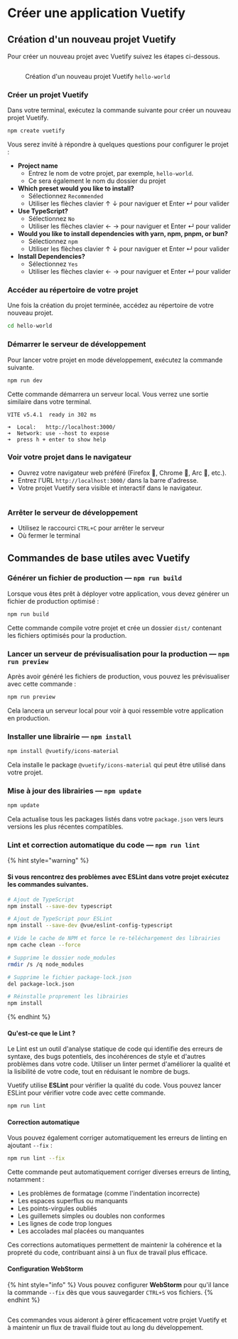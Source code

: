 # Créer une application Vuetify

## Création d'un nouveau projet Vuetify

Pour créer un nouveau projet avec Vuetify suivez les étapes ci-dessous.

<div data-full-width="true">

<figure><img src="../.gitbook/assets/vuetify-create.gif" alt=""><figcaption><p>Création d'un nouveau projet Vuetify <code>hello-world</code></p></figcaption></figure>

</div>

### **Créer un projet Vuetify**

Dans votre terminal, exécutez la commande suivante pour créer un nouveau projet Vuetify.

```bash
npm create vuetify
```

Vous serez invité à répondre à quelques questions pour configurer le projet :

* **Project name**
  * Entrez le nom de votre projet, par exemple, `hello-world`.
  * Ce sera également le nom du dossier du projet
* **Which preset would you like to install?**&#x20;
  * Sélectionnez `Recommended`&#x20;
  * Utiliser les flèches clavier ↑ ↓ pour naviguer et Enter ↵ pour valider
* **Use TypeScript?**&#x20;
  * Sélectionnez `No`&#x20;
  * Utiliser les flèches clavier ← → pour naviguer et Enter ↵ pour valider
* **Would you like to install dependencies with yarn, npm, pnpm, or bun?**&#x20;
  * Sélectionnez `npm`
  * Utiliser les flèches clavier ↑ ↓ pour naviguer et Enter ↵ pour valider
* **Install Dependencies?**&#x20;
  * Sélectionnez `Yes`&#x20;
  * Utiliser les flèches clavier ← → pour naviguer et Enter ↵ pour valider

### **Accéder au répertoire de votre projet**

Une fois la création du projet terminée, accédez au répertoire de votre nouveau projet.

```bash
cd hello-world
```

### **Démarrer le serveur de développement**

Pour lancer votre projet en mode développement, exécutez la commande suivante.

```bash
npm run dev
```

Cette commande démarrera un serveur local. Vous verrez une sortie similaire dans votre terminal.

```
VITE v5.4.1  ready in 302 ms

➜  Local:   http://localhost:3000/
➜  Network: use --host to expose
➜  press h + enter to show help
```

### **Voir votre projet dans le navigateur**

* Ouvrez votre navigateur web préféré (Firefox 🦊, Chrome 💩,  Arc 🌈, etc.).
* Entrez l'URL `http://localhost:3000/` dans la barre d'adresse.
* Votre projet Vuetify sera visible et interactif dans le navigateur.

<figure><img src="../.gitbook/assets/Screenshot 2024-09-26 at 14.48.12.png" alt=""><figcaption></figcaption></figure>

### **Arrêter le serveur de développement**&#x20;

* Utilisez le raccourci `CTRL+C` pour arrêter le serveur
* Où fermer le terminal

## Commandes de base utiles avec Vuetify

### **Générer un fichier de production — `npm run build`**

Lorsque vous êtes prêt à déployer votre application, vous devez générer un fichier de production optimisé :

```bash
npm run build
```

Cette commande compile votre projet et crée un dossier `dist/` contenant les fichiers optimisés pour la production.

### **Lancer un serveur de prévisualisation pour la production — `npm run preview`**

Après avoir généré les fichiers de production, vous pouvez les prévisualiser avec cette commande :

```bash
npm run preview
```

Cela lancera un serveur local pour voir à quoi ressemble votre application en production.

### **Installer une librairie** — `npm install`

```bash
npm install @vuetify/icons-material
```

Cela installe le package `@vuetify/icons-material` qui peut être utilisé dans votre projet.

### **Mise à jour des librairies — `npm update`**

```bash
npm update
```

Cela actualise tous les packages listés dans votre `package.json` vers leurs versions les plus récentes compatibles.

### **Lint et correction automatique du code — `npm run lint`**

{% hint style="warning" %}
#### Si vous rencontrez des problèmes avec ESLint dans votre projet exécutez les commandes suivantes.

```sh
# Ajout de TypeScript
npm install --save-dev typescript

# Ajout de TypeScript pour ESLint
npm install --save-dev @vue/eslint-config-typescript

# Vide le cache de NPM et force le re-téléchargement des librairies
npm cache clean --force

# Supprime le dossier node_modules
rmdir /s /q node_modules

# Supprime le fichier package-lock.json
del package-lock.json

# Réinstalle proprement les librairies
npm install
```
{% endhint %}

#### **Qu'est-ce que le Lint ?**

Le Lint est un outil d'analyse statique de code qui identifie des erreurs de syntaxe, des bugs potentiels, des incohérences de style et d'autres problèmes dans votre code. Utiliser un linter permet d'améliorer la qualité et la lisibilité de votre code, tout en réduisant le nombre de bugs.

Vuetify utilise **ESLint** pour vérifier la qualité du code. Vous pouvez lancer ESLint pour vérifier votre code avec cette commande.

```bash
npm run lint
```

#### Correction automatique

Vous pouvez également corriger automatiquement les erreurs de linting en ajoutant `--fix` :

```bash
npm run lint --fix
```

Cette commande peut automatiquement corriger diverses erreurs de linting, notamment :

* Les problèmes de formatage (comme l'indentation incorrecte)
* Les espaces superflus ou manquants
* Les points-virgules oubliés
* Les guillemets simples ou doubles non conformes
* Les lignes de code trop longues
* Les accolades mal placées ou manquantes

Ces corrections automatiques permettent de maintenir la cohérence et la propreté du code, contribuant ainsi à un flux de travail plus efficace.

#### Configuration WebStorm

{% hint style="info" %}
Vous pouvez configurer **WebStorm** pour qu'il lance la commande `--fix` dès que vous sauvegarder `CTRL+S` vos fichiers.
{% endhint %}

<figure><img src="../.gitbook/assets/eslint-fix-webstorm.png" alt=""><figcaption></figcaption></figure>

Ces commandes vous aideront à gérer efficacement votre projet Vuetify et à maintenir un flux de travail fluide tout au long du développement.

